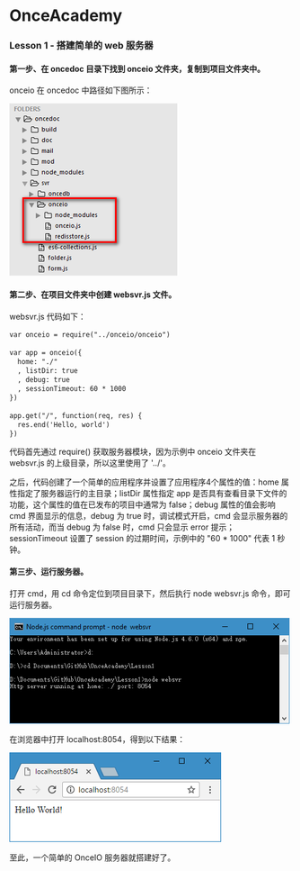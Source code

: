 # OnceAcademy
### Lesson 1 - 搭建简单的 web 服务器    
#### 第一步、在 oncedoc 目录下找到 onceio 文件夹，复制到项目文件夹中。  

onceio 在 oncedoc 中路径如下图所示：  

![onceio 在 oncedoc 中路径][1]  

#### 第二步、在项目文件夹中创建 websvr.js 文件。  

websvr.js 代码如下：  

    var onceio = require("../onceio/onceio")

    var app = onceio({
      home: "./"
      , listDir: true
      , debug: true
      , sessionTimeout: 60 * 1000
    })
    
    app.get("/", function(req, res) {
      res.end('Hello, world')
    })

代码首先通过 require() 获取服务器模块，因为示例中 onceio 文件夹在 websvr.js 的上级目录，所以这里使用了 '../'。  

之后，代码创建了一个简单的应用程序并设置了应用程序4个属性的值：home 属性指定了服务器运行的主目录；listDir 属性指定 app 是否具有查看目录下文件的功能，这个属性的值在已发布的项目中通常为 false；debug 属性的值会影响 cmd 界面显示的信息，debug 为 true 时，调试模式开启，cmd 会显示服务器的所有活动，而当 debug 为 false 时，cmd 只会显示 error 提示；sessionTimeout 设置了 session 的过期时间，示例中的 "60 * 1000" 代表 1 秒钟。

 

#### 第三步、运行服务器。

打开 cmd，用 cd 命令定位到项目目录下，然后执行 node websvr.js 命令，即可运行服务器。  
  
![cmd 效果][2]  
  
在浏览器中打开 localhost:8054，得到以下结果：  
  
![浏览器效果][3]  
  
至此，一个简单的 OnceIO 服务器就搭建好了。


  [1]: https://raw.githubusercontent.com/OnceDoc/images/gh-pages/OnceAcademy/Lesson1/onceio_path.png
  [2]: https://raw.githubusercontent.com/OnceDoc/images/gh-pages/OnceAcademy/Lesson1/cmd.png
  [3]: https://raw.githubusercontent.com/OnceDoc/images/gh-pages/OnceAcademy/Lesson1/webpage.png